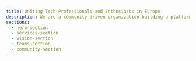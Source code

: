 ```yaml
---
title: Uniting Tech Professionals and Enthusiasts in Europe
description: We are a community-driven organization building a platform to foster collaboration, knowledge sharing, and innovation across the European cloud-native landscape.
sections:
  - hero-section
  - services-section
  - vision-section
  - teams-section
  - community-section
---
```

